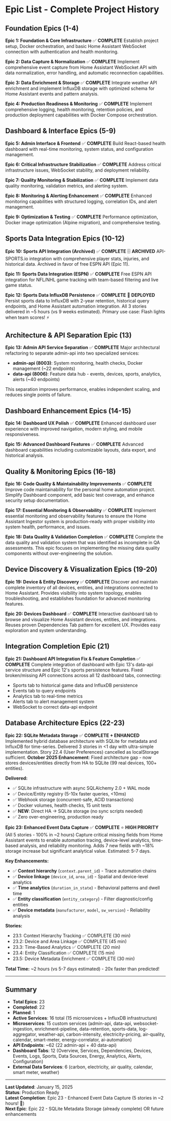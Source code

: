# Epic List - Complete Project History

## Foundation Epics (1-4)

**Epic 1: Foundation & Core Infrastructure** ✅ **COMPLETE**
Establish project setup, Docker orchestration, and basic Home Assistant WebSocket connection with authentication and health monitoring.

**Epic 2: Data Capture & Normalization** ✅ **COMPLETE**
Implement comprehensive event capture from Home Assistant WebSocket API with data normalization, error handling, and automatic reconnection capabilities.

**Epic 3: Data Enrichment & Storage** ✅ **COMPLETE**
Integrate weather API enrichment and implement InfluxDB storage with optimized schema for Home Assistant events and pattern analysis.

**Epic 4: Production Readiness & Monitoring** ✅ **COMPLETE**
Implement comprehensive logging, health monitoring, retention policies, and production deployment capabilities with Docker Compose orchestration.

## Dashboard & Interface Epics (5-9)

**Epic 5: Admin Interface & Frontend** ✅ **COMPLETE**
Build React-based health dashboard with real-time monitoring, system status, and configuration management.

**Epic 6: Critical Infrastructure Stabilization** ✅ **COMPLETE**
Address critical infrastructure issues, WebSocket stability, and deployment reliability.

**Epic 7: Quality Monitoring & Stabilization** ✅ **COMPLETE**
Implement data quality monitoring, validation metrics, and alerting system.

**Epic 8: Monitoring & Alerting Enhancement** ✅ **COMPLETE**
Enhanced monitoring capabilities with structured logging, correlation IDs, and alert management.

**Epic 9: Optimization & Testing** ✅ **COMPLETE**
Performance optimization, Docker image optimization (Alpine migration), and comprehensive testing.

## Sports Data Integration Epics (10-12)

**Epic 10: Sports API Integration (Archived)** ✅ **COMPLETE** 🗄️ **ARCHIVED**
API-SPORTS.io integration with comprehensive player stats, injuries, and historical data. Archived in favor of free ESPN API (Epic 11).

**Epic 11: Sports Data Integration (ESPN)** ✅ **COMPLETE**
Free ESPN API integration for NFL/NHL game tracking with team-based filtering and live game status.

**Epic 12: Sports Data InfluxDB Persistence** ✅ **COMPLETE** 🚀 **DEPLOYED**
Persist sports data to InfluxDB with 2-year retention, historical query endpoints, and Home Assistant automation integration. All 3 stories delivered in ~5 hours (vs 9 weeks estimated). Primary use case: Flash lights when team scores! ⚡

## Architecture & API Separation Epic (13)

**Epic 13: Admin API Service Separation** ✅ **COMPLETE**
Major architectural refactoring to separate admin-api into two specialized services:
- **admin-api (8003)**: System monitoring, health checks, Docker management (~22 endpoints)
- **data-api (8006)**: Feature data hub - events, devices, sports, analytics, alerts (~40 endpoints)

This separation improves performance, enables independent scaling, and reduces single points of failure.

## Dashboard Enhancement Epics (14-15)

**Epic 14: Dashboard UX Polish** ✅ **COMPLETE**
Enhanced dashboard user experience with improved navigation, modern styling, and mobile responsiveness.

**Epic 15: Advanced Dashboard Features** ✅ **COMPLETE**
Advanced dashboard capabilities including customizable layouts, data export, and historical analysis.

## Quality & Monitoring Epics (16-18)

**Epic 16: Code Quality & Maintainability Improvements** ✅ **COMPLETE**
Improve code maintainability for the personal home automation project. Simplify Dashboard component, add basic test coverage, and enhance security setup documentation.

**Epic 17: Essential Monitoring & Observability** ✅ **COMPLETE**
Implement essential monitoring and observability features to ensure the Home Assistant Ingestor system is production-ready with proper visibility into system health, performance, and issues.

**Epic 18: Data Quality & Validation Completion** ✅ **COMPLETE**
Complete the data quality and validation system that was identified as incomplete in QA assessments. This epic focuses on implementing the missing data quality components without over-engineering the solution.

## Device Discovery & Visualization Epics (19-20)

**Epic 19: Device & Entity Discovery** ✅ **COMPLETE**
Discover and maintain complete inventory of all devices, entities, and integrations connected to Home Assistant. Provides visibility into system topology, enables troubleshooting, and establishes foundation for advanced monitoring features.

**Epic 20: Devices Dashboard** ✅ **COMPLETE**
Interactive dashboard tab to browse and visualize Home Assistant devices, entities, and integrations. Reuses proven Dependencies Tab pattern for excellent UX. Provides easy exploration and system understanding.

## Integration Completion Epic (21)

**Epic 21: Dashboard API Integration Fix & Feature Completion** ✅ **COMPLETE**
Complete integration of dashboard with Epic 13's data-api service structure and Epic 12's sports persistence features. Fixed broken/missing API connections across all 12 dashboard tabs, connecting:
- Sports tab to historical game data and InfluxDB persistence
- Events tab to query endpoints
- Analytics tab to real-time metrics
- Alerts tab to alert management system
- WebSocket to correct data-api endpoint

## Database Architecture Epics (22-23)

**Epic 22: SQLite Metadata Storage** ✅ **COMPLETE + ENHANCED**
Implemented hybrid database architecture with SQLite for metadata and InfluxDB for time-series. Delivered 3 stories in <1 day with ultra-simple implementation. Story 22.4 (User Preferences) cancelled as localStorage sufficient. **October 2025 Enhancement**: Fixed architecture gap - now stores devices/entities directly from HA to SQLite (99 real devices, 100+ entities).

**Delivered:**
- ✅ SQLite infrastructure with async SQLAlchemy 2.0 + WAL mode
- ✅ Device/Entity registry (5-10x faster queries, <10ms)
- ✅ Webhook storage (concurrent-safe, ACID transactions)
- ✅ Docker volumes, health checks, 15 unit tests
- ✅ **NEW**: Direct HA → SQLite storage (no sync scripts needed)
- ✅ Zero over-engineering, production ready

**Epic 23: Enhanced Event Data Capture** ✅ **COMPLETE** ⭐ **HIGH PRIORITY** (All 5 stories - 100% in ~2 hours)
Capture critical missing fields from Home Assistant events to enable automation tracing, device-level analytics, time-based analysis, and reliability monitoring. Adds 7 new fields with ~18% storage increase but significant analytical value. Estimated: 5-7 days.

**Key Enhancements:**
- ✅ **Context hierarchy** (`context.parent_id`) - Trace automation chains  
- ✅ **Device linkage** (`device_id`, `area_id`) - Spatial and device-level analytics  
- ✅ **Time analytics** (`duration_in_state`) - Behavioral patterns and dwell time  
- ✅ **Entity classification** (`entity_category`) - Filter diagnostic/config entities  
- ✅ **Device metadata** (`manufacturer`, `model`, `sw_version`) - Reliability analysis

**Stories:**
- 23.1: Context Hierarchy Tracking ✅ COMPLETE (30 min)
- 23.2: Device and Area Linkage ✅ COMPLETE (45 min)
- 23.3: Time-Based Analytics ✅ COMPLETE (20 min)
- 23.4: Entity Classification ✅ COMPLETE (15 min)
- 23.5: Device Metadata Enrichment ✅ COMPLETE (30 min)

**Total Time:** ~2 hours (vs 5-7 days estimated) - 20x faster than predicted!

---

## Summary

- **Total Epics**: 23
- **Completed**: 22
- **Planned**: 1
- **Active Services**: 16 total (15 microservices + InfluxDB infrastructure)
- **Microservices**: 15 custom services (admin-api, data-api, websocket-ingestion, enrichment-pipeline, data-retention, sports-data, log-aggregator, weather-api, carbon-intensity, electricity-pricing, air-quality, calendar, smart-meter, energy-correlator, ai-automation)
- **API Endpoints**: ~62 (22 admin-api + 40 data-api)
- **Dashboard Tabs**: 12 (Overview, Services, Dependencies, Devices, Events, Logs, Sports, Data Sources, Energy, Analytics, Alerts, Configuration)
- **External Data Services**: 6 (carbon, electricity, air quality, calendar, smart meter, weather)

---

**Last Updated**: January 15, 2025  
**Status**: Production Ready  
**Latest Completion**: Epic 23 - Enhanced Event Data Capture (5 stories in ~2 hours! 🎉)  
**Next Epic**: Epic 22 - SQLite Metadata Storage (already complete) OR future enhancements

